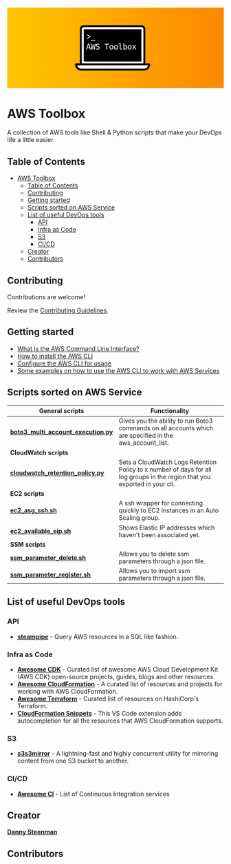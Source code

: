 ![AWS Toolbox](aws-toolbox-header.jpg)

# AWS Toolbox

A collection of AWS tools like Shell & Python scripts that make your DevOps life a little easier.

## Table of Contents

- [AWS Toolbox](#aws-toolbox)
  - [Table of Contents](#table-of-contents)
  - [Contributing](#contributing)
  - [Getting started](#getting-started)
  - [Scripts sorted on AWS Service](#scripts-sorted-on-aws-service)
  - [List of useful DevOps tools](#list-of-useful-devops-tools)
    - [API](#api)
    - [Infra as Code](#infra-as-code)
    - [S3](#s3)
    - [CI/CD](#cicd)
  - [Creator](#creator)
  - [Contributors](#contributors)

## Contributing

Contributions are welcome!

Review the [Contributing Guidelines](https://github.com/dannysteenman/aws-toolbox/blob/main/.github/CONTRIBUTING.md).

## Getting started

- [What is the AWS Command Line Interface?](https://docs.aws.amazon.com/cli/latest/userguide/cli-chap-welcome.html)
- [How to install the AWS CLI](https://docs.aws.amazon.com/cli/latest/userguide/install-cliv2.html)
- [Configure the AWS CLI for usage](https://docs.aws.amazon.com/cli/latest/userguide/cli-chap-configure.html)
- [Some examples on how to use the AWS CLI to work with AWS Services](https://docs.aws.amazon.com/cli/latest/userguide/cli-chap-services.html)

## Scripts sorted on AWS Service

| **General scripts**                                                              | **Functionality**                                                                                                           |
| -------------------------------------------------------------------------------- | --------------------------------------------------------------------------------------------------------------------------- |
| **[boto3_multi_account_execution.py](general/boto3_multi_account_execution.py)** | Gives you the ability to run Boto3 commands on all accounts which are specified in the aws_account_list.                    |
| **CloudWatch scripts**                                                           |                                                                                                                             |
| **[cloudwatch_retention_policy.py](cloudwatch/cloudwatch_retention_policy.py)**  | Sets a CloudWatch Logs Retention Policy to x number of days for all log groups in the region that you exported in your cli. |
| **EC2 scripts**                                                                  |                                                                                                                             |
| **[ec2_asg_ssh.sh](ec2/ec2_asg_ssh.sh)**                                         | A ssh wrapper for connecting quickly to EC2 instances in an Auto Scaling group.                                             |
| **[ec2_available_eip.sh](ec2/ec2_available_eip.sh)**                             | Shows Elastic IP addresses which haven't been associated yet.                                                               |
| **SSM scripts**                                                                  |                                                                                                                             |
| **[ssm_parameter_delete.sh](ssm/ssm_parameter_delete.sh)**                       | Allows you to delete ssm parameters through a json file.                                                                    |
| **[ssm_parameter_register.sh](ssm/ssm_parameter_register.sh)**                   | Allows you to import ssm parameters through a json file.                                                                    |

## List of useful DevOps tools

### API

- **[steampipe](https://github.com/turbot/steampipe)** - Query AWS resources in a SQL like fashion.

### Infra as Code

- **[Awesome CDK](https://github.com/kolomied/awesome-cdk)** - Curated list of awesome AWS Cloud Development Kit (AWS CDK) open-source projects, guides, blogs and other resources.
- **[Awesome CloudFormation](https://github.com/aws-cloudformation/awesome-cloudformation)** - A curated list of resources and projects for working with AWS CloudFormation.
- **[Awesome Terraform](https://github.com/shuaibiyy/awesome-terraform)** - Curated list of resources on HashiCorp's Terraform.
- **[CloudFormation Snippets](https://github.com/dannysteenman/cloudformation-yaml-snippets)** - This VS Code extension adds autocompletion for all the resources that AWS CloudFormation supports.

### S3

- **[s3s3mirror](https://github.com/cobbzilla/s3s3mirror)** - A lightning-fast and highly concurrent utility for mirroring content from one S3 bucket to another.

### CI/CD

- **[Awesome CI](https://github.com/ligurio/awesome-ci)** - List of Continuous Integration services

## Creator

**[Danny Steenman](https://dannys.cloud)**

## Contributors
